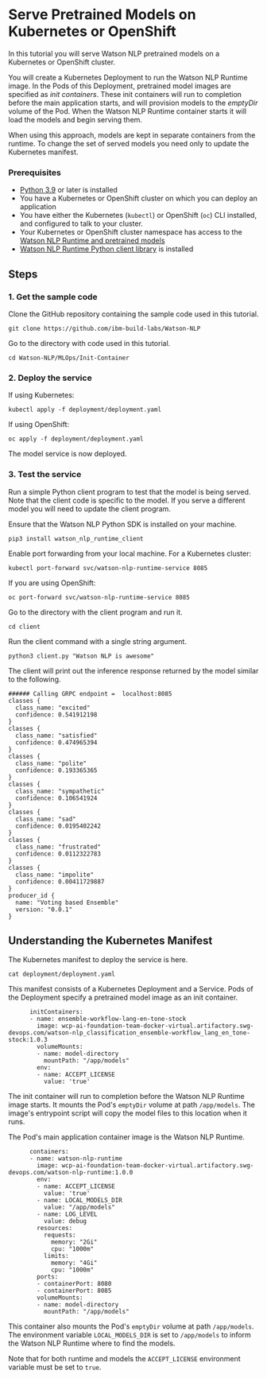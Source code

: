 # Serve Pretrained Models on Kubernetes or OpenShift
In this tutorial you will serve Watson NLP pretrained models on a Kubernetes or OpenShift cluster. 

You will create a Kubernetes Deployment to run the Watson NLP Runtime image. In the Pods of this Deployment, pretrained model images are specified as *init containers*. These init containers will run to completion before the main application starts, and will provision models to the *emptyDir* volume of the Pod. When the Watson NLP Runtime container starts it will load the models and begin serving them.

When using this approach, models are kept in separate containers from the runtime. To change the set of served models you need only to update the Kubernetes manifest. 

### Prerequisites
- [Python 3.9](https://www.python.org/downloads/) or later is installed
- You have a Kubernetes or OpenShift cluster on which you can deploy an application
- You have either the Kubernetes (`kubectl`) or OpenShift (`oc`) CLI installed, and configured to talk to your cluster.
- Your Kubernetes or OpenShift cluster namespace has access to the [Watson NLP Runtime and pretrained models](https://github.com/ibm-build-labs/Watson-NLP/blob/main/MLOps/access/README.md#kubernetes-and-openshift)
- [Watson NLP Runtime Python client library](https://github.com/ibm-build-labs/Watson-NLP/blob/main/MLOps/access/README.md#python) is installed

## Steps

### 1. Get the sample code
Clone the GitHub repository containing the sample code used in this tutorial.  
```
git clone https://github.com/ibm-build-labs/Watson-NLP 
```
Go to the directory with code used in this tutorial.
```
cd Watson-NLP/MLOps/Init-Container
```

### 2. Deploy the service
If using Kubernetes:
```
kubectl apply -f deployment/deployment.yaml
```
If using OpenShift:
```
oc apply -f deployment/deployment.yaml
```
The model service is now deployed.  

### 3. Test the service
Run a simple Python client program to test that the model is being served. Note that the client code is specific to the model. If you serve a different model you will need to update the client program.

Ensure that the Watson NLP Python SDK is installed on your machine. 
```
pip3 install watson_nlp_runtime_client 
```
Enable port forwarding from your local machine. For a Kubernetes cluster:
```
kubectl port-forward svc/watson-nlp-runtime-service 8085 
```
If you are using OpenShift:
```
oc port-forward svc/watson-nlp-runtime-service 8085
```
Go to the directory with the client program and run it.   
```
cd client
```
Run the client command with a single string argument.
```
python3 client.py "Watson NLP is awesome" 
```
The client will print out the inference response returned by the model similar to the following.
```
###### Calling GRPC endpoint =  localhost:8085
classes {
  class_name: "excited"
  confidence: 0.541912198
}
classes {
  class_name: "satisfied"
  confidence: 0.474965394
}
classes {
  class_name: "polite"
  confidence: 0.193365365
}
classes {
  class_name: "sympathetic"
  confidence: 0.106541924
}
classes {
  class_name: "sad"
  confidence: 0.0195402242
}
classes {
  class_name: "frustrated"
  confidence: 0.0112322783
}
classes {
  class_name: "impolite"
  confidence: 0.00411729887
}
producer_id {
  name: "Voting based Ensemble"
  version: "0.0.1"
}
```

## Understanding the Kubernetes Manifest

The Kubernetes manifest to deploy the service is here.  
```
cat deployment/deployment.yaml
```
This manifest consists of a Kubernetes Deployment and a Service. Pods of the Deployment specify a pretrained model image as an init container.
```
      initContainers:
      - name: ensemble-workflow-lang-en-tone-stock
        image: wcp-ai-foundation-team-docker-virtual.artifactory.swg-devops.com/watson-nlp_classification_ensemble-workflow_lang_en_tone-stock:1.0.3
        volumeMounts:
        - name: model-directory
          mountPath: "/app/models"
        env:
        - name: ACCEPT_LICENSE
          value: 'true'       
```
The init container will run to completion before the Watson NLP Runtime image starts. It mounts the Pod's `emptyDir` volume at path `/app/models`. The image's entrypoint script will copy the model files to this location when it runs.

The Pod's main application container image is the Watson NLP Runtime.
```
      containers:
      - name: watson-nlp-runtime
        image: wcp-ai-foundation-team-docker-virtual.artifactory.swg-devops.com/watson-nlp-runtime:1.0.0
        env:
        - name: ACCEPT_LICENSE
          value: 'true'
        - name: LOCAL_MODELS_DIR
          value: "/app/models"
        - name: LOG_LEVEL
          value: debug
        resources:
          requests:
            memory: "2Gi"
            cpu: "1000m"
          limits:
            memory: "4Gi"
            cpu: "1000m"
        ports:
        - containerPort: 8080
        - containerPort: 8085
        volumeMounts:
        - name: model-directory
          mountPath: "/app/models"
```
This container also mounts the Pod's `emptyDir` volume at path `/app/models`. The environment variable `LOCAL_MODELS_DIR` is set to `/app/models` to inform the Watson NLP Runtime where to find the models.

Note that for both runtime and models the `ACCEPT_LICENSE` environment variable must be set to `true`.
